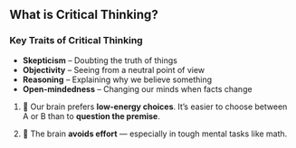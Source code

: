 ## What is Critical Thinking?

### Key Traits of Critical Thinking

- **Skepticism** – Doubting the truth of things
- **Objectivity** – Seeing from a neutral point of view
- **Reasoning** – Explaining why we believe something
- **Open-mindedness** – Changing our minds when facts change


1. 🧠 Our brain prefers **low-energy choices**. It’s easier to choose between A or B than to **question the premise**.

2. 🧠 The brain **avoids effort** — especially in tough mental tasks like math.




